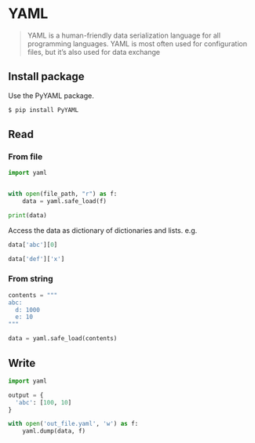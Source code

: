 # YAML

> YAML is a human-friendly data serialization language for all programming languages. YAML is most often used for configuration files, but it’s also used for data exchange

## Install package

Use the PyYAML package.

```sh
$ pip install PyYAML
```

## Read

### From file

```python
import yaml


with open(file_path, "r") as f:
    data = yaml.safe_load(f)

print(data)
```

Access the data as dictionary of dictionaries and lists. e.g.

```python
data['abc'][0]

data['def']['x']
```

### From string

```python
contents = """
abc:
  d: 1000
  e: 10
"""

data = yaml.safe_load(contents)
```



## Write

```python
import yaml

output = {
  'abc': [100, 10]
}

with open('out_file.yaml', 'w') as f:
    yaml.dump(data, f)
```

